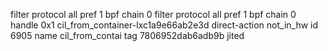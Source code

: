 filter protocol all pref 1 bpf chain 0 
filter protocol all pref 1 bpf chain 0 handle 0x1 cil_from_container-lxc1a9e66ab2e3d direct-action not_in_hw id 6905 name cil_from_contai tag 7806952dab6adb9b jited 
